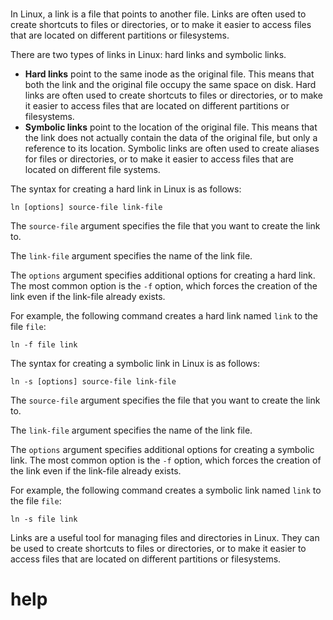 # 

In Linux, a link is a file that points to another file. Links are often used to create shortcuts to files or directories, or to make it easier to access files that are located on different partitions or filesystems.

There are two types of links in Linux: hard links and symbolic links.

* **Hard links** point to the same inode as the original file. This means that both the link and the original file occupy the same space on disk. Hard links are often used to create shortcuts to files or directories, or to make it easier to access files that are located on different partitions or filesystems.
* **Symbolic links** point to the location of the original file. This means that the link does not actually contain the data of the original file, but only a reference to its location. Symbolic links are often used to create aliases for files or directories, or to make it easier to access files that are located on different file systems.

The syntax for creating a hard link in Linux is as follows:

```
ln [options] source-file link-file
```

The `source-file` argument specifies the file that you want to create the link to.

The `link-file` argument specifies the name of the link file.

The `options` argument specifies additional options for creating a hard link. The most common option is the `-f` option, which forces the creation of the link even if the link-file already exists.

For example, the following command creates a hard link named `link` to the file `file`:

```
ln -f file link
```

The syntax for creating a symbolic link in Linux is as follows:

```
ln -s [options] source-file link-file
```

The `source-file` argument specifies the file that you want to create the link to.

The `link-file` argument specifies the name of the link file.

The `options` argument specifies additional options for creating a symbolic link. The most common option is the `-f` option, which forces the creation of the link even if the link-file already exists.

For example, the following command creates a symbolic link named `link` to the file `file`:

```
ln -s file link
```

Links are a useful tool for managing files and directories in Linux. They can be used to create shortcuts to files or directories, or to make it easier to access files that are located on different partitions or filesystems.




# help 

```

```
